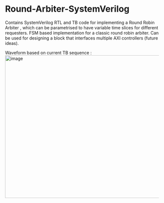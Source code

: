# Round-Arbiter-SystemVerilog
Contains SystemVerilog RTL and TB code for implementing a Round Robin Arbiter , which can be parametrised to have variable time slices for different requesters.
FSM based implementation for a classic round robin arbiter. 
Can be used for designing a block that interfaces multiple AXI controllers (future ideas).

Waveform based on current TB sequence :
<img width="3326" height="468" alt="image" src="https://github.com/user-attachments/assets/f6cdb0f5-6e09-48e1-8fe6-2fe52c57f3c5" />
